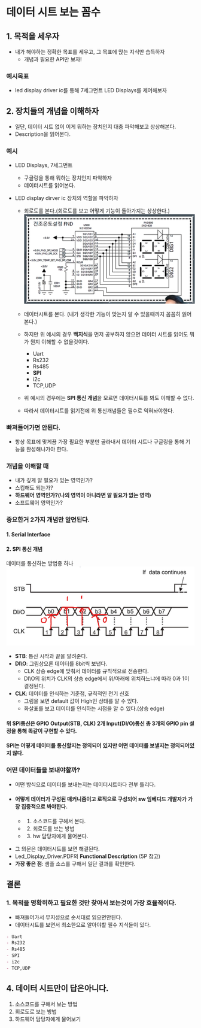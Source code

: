 # 데이터 시트 보는 꼼수

## 1. 목적을 세우자

- 내가 해야하는 정확한 목표를 세우고, 그 목표에 맍는 지식만 습득하자
  - 개념과 필요한 API만 보자!

### 예시목표

- led display driver ic를 통해 7세그먼트 LED Displays를 제어해보자

## 2. 장치들의 개념을 이해하자

- 일단, 데이터 시트 없이 이게 뭐하는 장치인지 대충 파악해보고 상상해본다.
- Description을 읽어본다.

### 예시

- LED Displays, 7세그먼트

  - 구글링을 통해 뭐하는 장치인지 파악하자
  - 데이터시트를 읽어본다.

- LED display dirver ic 장치의 역할을 파악하자
  - 회로도를 본다.(회로도를 보고 어떻게 기능이 돌아가지는 상상한다.)
    ![alt text](image.png)
  - 데이터시트를 본다.
    (내가 생각한 기능이 맞는지 알 수 있을때까지 꼼꼼히 읽어본다.)

  - 하지만 위 예시의 경우 **백지식**을 먼저 공부하지 않으면 데이터 시트를 읽어도 뭐가 뭔지 이해할 수 없을것이다.
    - Uart
    - Rs232
    - Rs485
    - **SPI**
    - i2c
    - TCP,UDP
  - 위 예시의 경우에는 **SPI 통신 개념**을 모르면 데이터시트를 봐도 이해할 수 없다.
  - 따라서 데이터시트를 읽기전에 위 통신개념들은 필수로 익혀놔야한다.

### 빠져들어가면 안된다.

- 항상 목표에 맞게끔 가장 필요한 부분만 골라내서 데이터 시트나 구글링을 통해 기능을 완성해나가야 한다.

### 개념을 이해할 때

- 내가 깊게 알 필요가 있는 영역인가?
- 스킵해도 되는가?
- **하드웨어 영역인가?(나의 영역이 아니라면 알 필요가 없는 영역)**
- 소프트웨어 영역인가?

### 중요한거 2가지 개념만 알면된다.

#### 1. Serial Interface
#### 2. SPI 통신 개념
데이터를 통신하는 방법중 하나
![alt text](image-2.png)

- **STB**: 통신 시작과 끝을 알려준다.
- **DI\O**: 그림상으론 데이터를 8bit씩 보낸다.
  + CLK 상승 edge에 맞춰서 데이터를 규칙적으로 전송한다.
  + DI\O의 위치가 CLK의 상승 edge에서 위/아래에 위치하느냐에 따라 0과 1이 결정된다.
- **CLK**: 데이터를 인식하는 기준점, 규칙적인 전기 신호
  + 그림을 보면 default 값이 High인 상태를 알 수 있다.
  + 화살표를 보고 데이터를 인식하는 시점을 알 수 있다.(상승 edge)

#### 위 SPI통신은 GPIO Output(STB, CLK) 2개 Input(DI/O)통신 총 3개의 GPIO pin 설정을 통해 똑같이 구현할 수 있다.

#### SPI는 어떻게 데이터를 통신할지는 정의되어 있지만 어떤 데이터를 보낼지는 정의되어있지 않다.

### 어떤 데이터들을 보내야할까?
  - 어떤 방식으로 데이터를 보내는지는 데이터시트마다 전부 틀리다.
  + #### 어떻게 데이터가 구성된 매커니즘이고 로직으로 구성되어 sw 임베디드 개발자가 가장 집중적으로 봐야한다.
    * 1. 소스코드를 구해서 본다.
    * 2. 회로도를 보는 방법
    * 3. hw 담당자에게 물어본다. 
  - 그 의문은 데이터시트를 보면 해결된다.
  - Led_Display_Driver.PDF의 **Functional Description** (5P 참고)
  - **가장 좋은 점**: 샘플 소스를 구해서 일단 결과를 확인한다.

## 결론

### 1. 목적을 명확히하고 필요한 것만 찾아서 보는것이 가장 효율적이다.
- 빠져들어가서 무지성으로 순서대로 읽으면안된다.
- 데이터시트를 보면서 최소한으로 알아야할 필수 지식들이 있다.
```md
- Uart
- Rs232
- Rs485
- SPI
- i2c
- TCP,UDP
```
## 4. 데이터 시트만이 답은아니다.

1. 소스코드를 구해서 보는 방법
2. 회로도로 보는 방법
3. 하드웨어 담당자에게 물어보기
